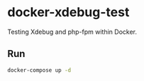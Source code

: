 # docker-xdebug-test

Testing Xdebug and php-fpm within Docker.

## Run
```sh
docker-compose up -d
```
